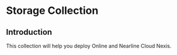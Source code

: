 # Storage Collection

## Introduction

This collection will help you deploy Online and Nearline Cloud Nexis.  
